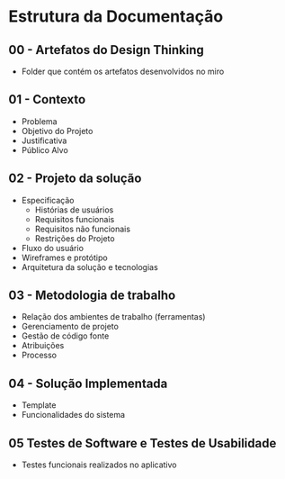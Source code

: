 # Estrutura da Documentação 

## 00 - Artefatos do Design Thinking

- Folder que contém os artefatos desenvolvidos no miro

## 01 - Contexto 

  - Problema
  - Objetivo do Projeto
  - Justificativa
  - Público Alvo

## 02 - Projeto da solução

  - Especificação
    - Histórias de usuários
    - Requisitos funcionais
    - Requisitos não funcionais
    - Restrições do Projeto
  - Fluxo do usuário
  - Wireframes e protótipo
  - Arquitetura da solução e tecnologias



## 03 - Metodologia de trabalho

  - Relação dos ambientes de trabalho (ferramentas)
  - Gerenciamento de projeto
  - Gestão de código fonte
  - Atribuições
  - Processo



## 04 - Solução Implementada

- Template
- Funcionalidades do sistema

## 05 Testes de Software e Testes de Usabilidade

- Testes funcionais realizados no aplicativo



